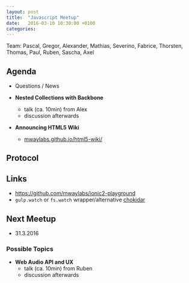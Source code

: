 ```yaml
---
layout: post
title:  "Javascript Meetup"
date:   2016-03-10 10:30:00 +0100
categories:
---
```


Team: Pascal, Gregor, Alexander, Mathias, Severino, Fabrice, Thorsten, Thomas, Paul, Ruben, Sascha, Axel

## Agenda

- Questions / News

- **Nested Collections with Backbone**
  - talk (ca. 10min) from Alex
  - discussion afterwards
- **Announcing HTML5 Wiki**
  - [mwaylabs.github.io/html5-wiki/](http://mwaylabs.github.io/html5-wiki/)

## Protocol

## Links
 - https://github.com/mwaylabs/ionic2-playground
 - `gulp.watch` or `fs.watch` wrapper/alternative [chokidar](https://github.com/paulmillr/chokidar)

## Next Meetup

- 31.3.2016

### Possible Topics

- **Web Audio API and UX**
  - talk (ca. 10min) from Ruben
  - discussion afterwards
